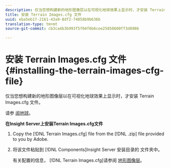 ```yaml
---
description: 仅当您想构建新的地形图像层以在可视化地球效果上显示时，才安装 Terrain Images.cfg 文件。
title: 安装 Terrain Images.cfg 文件
uuid: eba5eb17-2161-43a9-8df2-74058b9b636b
translation-type: tm+mt
source-git-commit: cb3ca4b3b993f5f04f6b6cee25850600ff3d8986

---
```



# 安装 Terrain Images.cfg 文件{#installing-the-terrain-images-cfg-file}

仅当您想构建新的地形图像层以在可视化地球效果上显示时，才安装 Terrain Images.cfg 文件。

请参 [阅地球](https://docs.adobe.com/content/help/en/data-workbench/using/client/analysis-visualizations/globes/c-globes.html)。

**在Insight Server上安装Terrain Images.cfg文件**

1. Copy the [!DNL Terrain Images.cfg] file from the [!DNL .zip] file provided to you by Adobe.
1. 将该文件粘贴到 [!DNL Components]Insight Server 安装目录的  文件夹中。

   有关配置的信息， [!DNL Terrain Images.cfg]请参阅 [地形图像层](https://docs.adobe.com/content/help/en/data-workbench/using/geography/imagery-layers/terrain-image-layers/c-trn-img-lyrs.html)。

